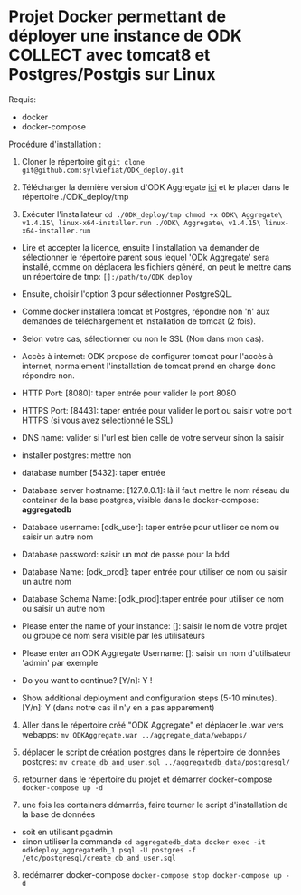# Projet Docker permettant de déployer une instance de ODK COLLECT avec tomcat8 et Postgres/Postgis sur Linux

Requis:
  - docker
  - docker-compose
  
Procédure d'installation :
 
1. Cloner le répertoire git 
`git clone git@github.com:sylviefiat/ODK_deploy.git`

2. Télécharger la dernière version d'ODK Aggregate [ici](https://opendatakit.org/downloads/download-info/odk-aggregate-linux-x64-installer-run/) et le placer dans le répertoire ./ODK_deploy/tmp

3. Exécuter l'installateur
`cd ./ODK_deploy/tmp
chmod +x ODK\ Aggregate\ v1.4.15\ linux-x64-installer.run
./ODK\ Aggregate\ v1.4.15\ linux-x64-installer.run`
 
 - Lire et accepter la licence, ensuite l'installation va demander de sélectionner le répertoire parent sous lequel 'ODk Aggregate' sera installé, comme on déplacera les fichiers généré, on peut le mettre dans un répertoire de tmp:
 `[]:/path/to/ODK_deploy`
 
 - Ensuite, choisir l'option 3 pour sélectionner PostgreSQL.
 - Comme docker installera tomcat et Postgres, répondre non 'n' aux demandes de téléchargement et installation de tomcat (2 fois).
 - Selon votre cas, sélectionner ou non le SSL (Non dans mon cas).
 - Accès à internet: ODK propose de configurer tomcat pour l'accès à internet, normalement l'installation de tomcat prend en charge donc répondre non.
 - HTTP Port: [8080]: taper entrée pour valider le port 8080
 - HTTPS Port: [8443]: taper entrée pour valider le port ou saisir votre port HTTPS (si vous avez sélectionné le SSL)
 - DNS name: valider si l'url est bien celle de votre serveur sinon la saisir
 - installer postgres: mettre non
 - database number [5432]: taper entrée
 - Database server hostname: [127.0.0.1]: là il faut mettre le nom réseau du container de la base postgres, visible dans le docker-compose: **aggregatedb**
 - Database username: [odk_user]: taper entrée pour utiliser ce nom ou saisir un autre nom
 - Database password: saisir un mot de passe pour la bdd
 - Database Name: [odk_prod]: taper entrée pour utiliser ce nom ou saisir un autre nom
 - Database Schema Name: [odk_prod]:taper entrée pour utiliser ce nom ou saisir un autre nom
 - Please enter the name of your instance: []: saisir le nom de votre projet ou groupe ce nom sera visible par les utilisateurs
 - Please enter an ODK Aggregate Username: []: saisir un nom d'utilisateur 'admin' par exemple
 - Do you want to continue? [Y/n]: Y !
 - Show additional deployment and
configuration steps (5-10 minutes). [Y/n]: Y (dans notre cas il n'y en a pas apparement)

4. Aller dans le répertoire créé "ODK Aggregate" et déplacer le .war vers webapps:
`mv ODKAggregate.war ../aggregate_data/webapps/`

5. déplacer le script de création postgres dans le répertoire de données postgres:
`mv create_db_and_user.sql ../aggregatedb_data/postgresql/`

6. retourner dans le répertoire du projet et démarrer docker-compose
`docker-compose up -d`

7. une fois les containers démarrés, faire tourner le script d'installation de la base de données
  - soit en utilisant pgadmin
  - sinon utiliser la commande
  `cd aggregatedb_data
  docker exec -it odkdeploy_aggregatedb_1 psql -U postgres -f /etc/postgresql/create_db_and_user.sql`
  
8. redémarrer docker-compose
`docker-compose stop
docker-compose up -d`
 
 
 


